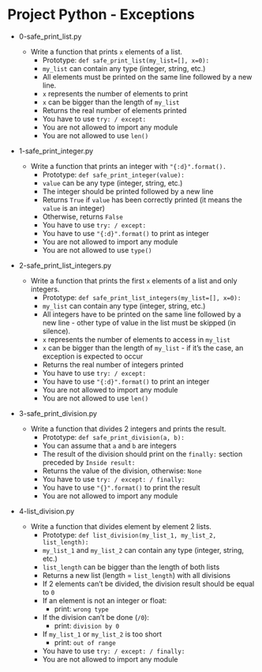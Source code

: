 # Project Python - Exceptions

*   0-safe_print_list.py
    - Write a function that prints `x` elements of a list.
      - Prototype: `def safe_print_list(my_list=[], x=0):`
      - `my_list` can contain any type (integer, string, etc.)
      - All elements must be printed on the same line followed by a new line.
      - `x` represents the number of elements to print
      - `x` can be bigger than the length of `my_list`
      - Returns the real number of elements printed
      - You have to use `try: / except:`
      - You are not allowed to import any module
      - You are not allowed to use `len()`

*   1-safe_print_integer.py
    - Write a function that prints an integer with `"{:d}".format().`
      - Prototype: `def safe_print_integer(value):`
      - `value` can be any type (integer, string, etc.)
      - The integer should be printed followed by a new line
      - Returns `True` if `value` has been correctly printed (it means the `value` is an integer)
      - Otherwise, returns `False`
      - You have to use `try: / except:`
      - You have to use `"{:d}".format()` to print as integer
      - You are not allowed to import any module
      - You are not allowed to use `type()`

*   2-safe_print_list_integers.py
    - Write a function that prints the first `x` elements of a list and only integers.
      - Prototype: `def safe_print_list_integers(my_list=[], x=0):`
      - `my_list` can contain any type (integer, string, etc.)
      - All integers have to be printed on the same line followed by a new line - other type of value in the list must be skipped (in silence).
      - `x` represents the number of elements to access in `my_list`
      - `x` can be bigger than the length of `my_list` - if it’s the case, an exception is expected to occur
      - Returns the real number of integers printed
      - You have to use `try: / except:`
      - You have to use `"{:d}".format()` to print an integer
      - You are not allowed to import any module
      - You are not allowed to use `len()`

*   3-safe_print_division.py
    - Write a function that divides 2 integers and prints the result.
      - Prototype: `def safe_print_division(a, b):`
      - You can assume that `a` and `b` are integers
      - The result of the division should print on the `finally:` section preceded by `Inside result:`
      - Returns the value of the division, otherwise: `None`
      - You have to use `try: / except: / finally:`
      - You have to use `"{}".format()` to print the result
      - You are not allowed to import any module

*   4-list_division.py
    - Write a function that divides element by element 2 lists.
      - Prototype: `def list_division(my_list_1, my_list_2, list_length):`
      - `my_list_1` and `my_list_2` can contain any type (integer, string, etc.)
      - `list_length` can be bigger than the length of both lists
      - Returns a new list (length = `list_length`) with all divisions
      - If 2 elements can’t be divided, the division result should be equal to `0`
      - If an element is not an integer or float:
        - print: `wrong type`
      - If the division can’t be done (`/0`):
        - print: `division by 0`
      - If `my_list_1` or `my_list_2` is too short
        - print: `out of range`
      - You have to use `try: / except: / finally:`
      - You are not allowed to import any module
